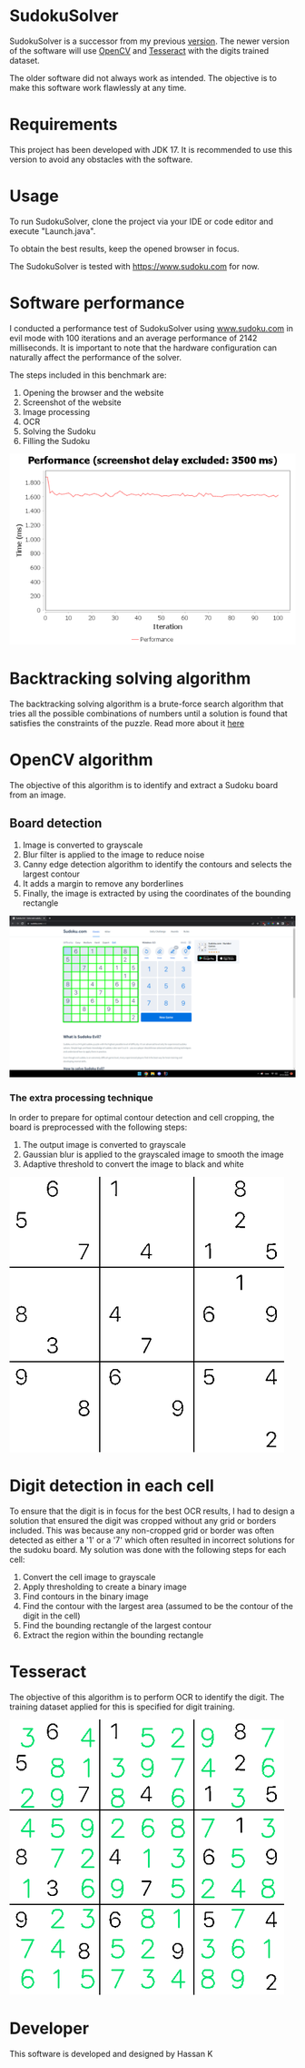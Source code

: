 # SudokuSolver

SudokuSolver is a successor from my previous [version](https://github.com/Stonebank/SudukoSolver-Old).
The newer version of the software will use [OpenCV](https://opencv.org/) and [Tesseract](https://en.wikipedia.org/wiki/Tesseract) with the digits trained dataset. 

The older software did not always work as intended. The objective is to make this software work flawlessly at any time. 

# Requirements

This project has been developed with JDK 17. It is recommended to use this version to avoid any obstacles with the software.

# Usage

To run SudokuSolver, clone the project via your IDE or code editor and execute "Launch.java".

To obtain the best results, keep the opened browser in focus.

The SudokuSolver is tested with https://www.sudoku.com for now.

# Software performance

I conducted a performance test of SudokuSolver using www.sudoku.com in evil mode with 100 iterations and an average performance of 2142 milliseconds. It is important to note that the hardware configuration can naturally affect the performance of the solver.

The steps included in this benchmark are:
1. Opening the browser and the website
2. Screenshot of the website
3. Image processing
4. OCR
5. Solving the Sudoku
6. Filling the Sudoku


![Performance graph](resources/24-12-2022_evil_mode.png)

# Backtracking solving algorithm 

The backtracking solving algorithm is a brute-force search algorithm that tries all the possible combinations of numbers until a solution is found that satisfies the constraints of the puzzle.
Read more about it [here](https://www.geeksforgeeks.org/backtracking-algorithms/)

# OpenCV algorithm 

The objective of this algorithm is to identify and extract a Sudoku board from an image. 

## Board detection 
1. Image is converted to grayscale 
2. Blur filter is applied to the image to reduce noise
3. Canny edge detection algorithm to identify the contours and selects the largest contour
4. It adds a margin to remove any borderlines 
5. Finally, the image is extracted by using the coordinates of the bounding rectangle

![board detection](resources/Board/board_output.png)

### The extra processing technique
In order to prepare for optimal contour detection and cell cropping, the board is preprocessed with the following steps:

1. The output image is converted to grayscale
2. Gaussian blur is applied to the grayscaled image to smooth the image
3. Adaptive threshold to convert the image to black and white

![extra processing](resources/Board/board_output_cropped.png)

# Digit detection in each cell

To ensure that the digit is in focus for the best OCR results, I had to design a solution that ensured the digit was cropped without any grid or borders included. This was because any non-cropped grid or border was often detected as either a '1' or a '7' which often resulted in incorrect solutions for the sudoku board. My solution was done with the following steps for each cell:

1. Convert the cell image to grayscale
2. Apply thresholding to create a binary image
3. Find contours in the binary image
4. Find the contour with the largest area (assumed to be the contour of the digit in the cell)
5. Find the bounding rectangle of the largest contour
6. Extract the region within the bounding rectangle

# Tesseract 

The objective of this algorithm is to perform OCR to identify the digit. The training dataset applied for this is specified for digit training.

![result](resources/Board/board_output_solution.png)

# Developer

This software is developed and designed by Hassan K

